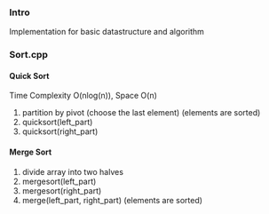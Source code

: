 ### Intro
Implementation for basic datastructure and algorithm
### Sort.cpp

#### Quick Sort

Time Complexity O(nlog(n)), Space O(n)
1. partition by pivot (choose the last element) (elements are sorted)
2. quicksort(left_part)
3. quicksort(right_part)


#### Merge Sort
1. divide array into two halves
2. mergesort(left_part)
3. mergesort(right_part)
4. merge(left_part, right_part) (elements are sorted)